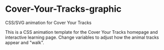 # Cover-Your-Tracks-graphic
CSS/SVG animation for Cover Your Tracks

This is a CSS animation template for the Cover Your Tracks homepage and interactive learning page. Change variables to adjust how the animal tracks appear and "walk".
